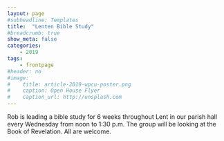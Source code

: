 ```yaml
---
layout: page
#subheadline: Templates
title:  "Lenten Bible Study"
#breadcrumb: true
show_meta: false
categories:
    - 2019
tags:
    - frontpage
#header: no
#image:
#    title: article-2019-wpcu-poster.png
#    caption: Open House Flyer
#    caption_url: http://unsplash.com
---
```

Rob is leading a bible study for 6 weeks throughout Lent in our parish hall every Wednesday from noon to 1:30 p.m. The group will be looking at the Book of Revelation.  All are welcome.
